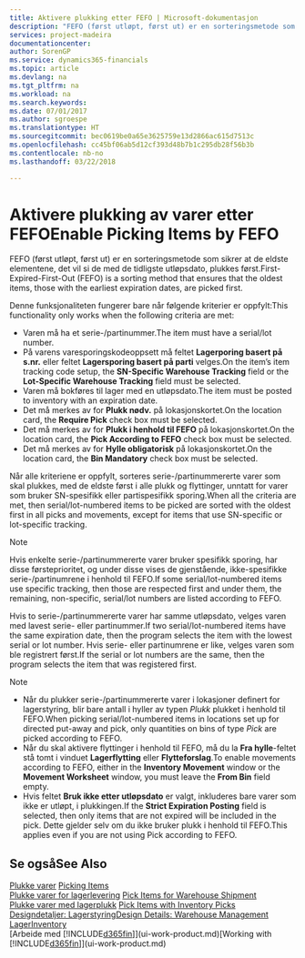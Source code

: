 ```yaml
---
title: Aktivere plukking etter FEFO | Microsoft-dokumentasjon
description: "FEFO (først utløpt, først ut) er en sorteringsmetode som sikrer at de eldste elementene, det vil si de med de tidligste utløpsdato, plukkes først."
services: project-madeira
documentationcenter: 
author: SorenGP
ms.service: dynamics365-financials
ms.topic: article
ms.devlang: na
ms.tgt_pltfrm: na
ms.workload: na
ms.search.keywords: 
ms.date: 07/01/2017
ms.author: sgroespe
ms.translationtype: HT
ms.sourcegitcommit: bec0619be0a65e3625759e13d2866ac615d7513c
ms.openlocfilehash: cc45bf06ab5d12cf393d48b7b1c295db28f56b3b
ms.contentlocale: nb-no
ms.lasthandoff: 03/22/2018

---
```

# <a name="enable-picking-items-by-fefo"></a><span data-ttu-id="47e87-103">Aktivere plukking av varer etter FEFO</span><span class="sxs-lookup"><span data-stu-id="47e87-103">Enable Picking Items by FEFO</span></span>
<span data-ttu-id="47e87-104">FEFO (først utløpt, først ut) er en sorteringsmetode som sikrer at de eldste elementene, det vil si de med de tidligste utløpsdato, plukkes først.</span><span class="sxs-lookup"><span data-stu-id="47e87-104">First-Expired-First-Out (FEFO) is a sorting method that ensures that the oldest items, those with the earliest expiration dates, are picked first.</span></span>  

 <span data-ttu-id="47e87-105">Denne funksjonaliteten fungerer bare når følgende kriterier er oppfylt:</span><span class="sxs-lookup"><span data-stu-id="47e87-105">This functionality only works when the following criteria are met:</span></span>  

-   <span data-ttu-id="47e87-106">Varen må ha et serie-/partinummer.</span><span class="sxs-lookup"><span data-stu-id="47e87-106">The item must have a serial/lot number.</span></span>  
-   <span data-ttu-id="47e87-107">På varens varesporingskodeoppsett må feltet **Lagerporing basert på s.nr.** eller feltet **Lagersporing basert på parti** velges.</span><span class="sxs-lookup"><span data-stu-id="47e87-107">On the item’s item tracking code setup, the **SN-Specific Warehouse Tracking** field or the **Lot-Specific Warehouse Tracking** field must be selected.</span></span>  
-   <span data-ttu-id="47e87-108">Varen må bokføres til lager med en utløpsdato.</span><span class="sxs-lookup"><span data-stu-id="47e87-108">The item must be posted to inventory with an expiration date.</span></span>  
-   <span data-ttu-id="47e87-109">Det må merkes av for **Plukk nødv.** på lokasjonskortet.</span><span class="sxs-lookup"><span data-stu-id="47e87-109">On the location card, the **Require Pick** check box must be selected.</span></span>  
-   <span data-ttu-id="47e87-110">Det må merkes av for **Plukk i henhold til FEFO** på lokasjonskortet.</span><span class="sxs-lookup"><span data-stu-id="47e87-110">On the location card, the **Pick According to FEFO** check box must be selected.</span></span>  
-   <span data-ttu-id="47e87-111">Det må merkes av for **Hylle obligatorisk** på lokasjonskortet.</span><span class="sxs-lookup"><span data-stu-id="47e87-111">On the location card, the **Bin Mandatory** check box must be selected.</span></span>  

 <span data-ttu-id="47e87-112">Når alle kriteriene er oppfylt, sorteres serie-/partinummererte varer som skal plukkes, med de eldste først i alle plukk og flyttinger, unntatt for varer som bruker SN-spesifikk eller partispesifikk sporing.</span><span class="sxs-lookup"><span data-stu-id="47e87-112">When all the criteria are met, then serial/lot-numbered items to be picked are sorted with the oldest first in all picks and movements, except for items that use SN-specific or lot-specific tracking.</span></span>  

> [!NOTE]  
>  <span data-ttu-id="47e87-113">Hvis enkelte serie-/partinummererte varer bruker spesifikk sporing, har disse førsteprioritet, og under disse vises de gjenstående, ikke-spesifikke serie-/partinumrene i henhold til FEFO.</span><span class="sxs-lookup"><span data-stu-id="47e87-113">If some serial/lot-numbered items use specific tracking, then those are respected first and under them, the remaining, non-specific, serial/lot numbers are listed according to FEFO.</span></span>  

 <span data-ttu-id="47e87-114">Hvis to serie-/partinummererte varer har samme utløpsdato, velges varen med lavest serie- eller partinummer.</span><span class="sxs-lookup"><span data-stu-id="47e87-114">If two serial/lot-numbered items have the same expiration date, then the program selects the item with the lowest serial or lot number.</span></span> <span data-ttu-id="47e87-115">Hvis serie- eller partinumrene er like, velges varen som ble registrert først.</span><span class="sxs-lookup"><span data-stu-id="47e87-115">If the serial or lot numbers are the same, then the program selects the item that was registered first.</span></span>  

> [!NOTE]  
>  -   <span data-ttu-id="47e87-116">Når du plukker serie-/partinummererte varer i lokasjoner definert for lagerstyring, blir bare antall i hyller av typen *Plukk* plukket i henhold til FEFO.</span><span class="sxs-lookup"><span data-stu-id="47e87-116">When picking serial/lot-numbered items in locations set up for directed put-away and pick, only quantities on bins of type *Pick* are picked according to FEFO.</span></span>  
> -   <span data-ttu-id="47e87-117">Når du skal aktivere flyttinger i henhold til FEFO, må du la **Fra hylle**-feltet stå tomt i vinduet **Lagerflytting** eller **Flytteforslag**.</span><span class="sxs-lookup"><span data-stu-id="47e87-117">To enable movements according to FEFO, either in the **Inventory Movement** window or the **Movement Worksheet** window, you must leave the **From Bin** field empty.</span></span>  
> -   <span data-ttu-id="47e87-118">Hvis feltet **Bruk ikke etter utløpsdato** er valgt, inkluderes bare varer som ikke er utløpt, i plukkingen.</span><span class="sxs-lookup"><span data-stu-id="47e87-118">If the **Strict Expiration Posting** field is selected, then only items that are not expired will be included in the pick.</span></span> <span data-ttu-id="47e87-119">Dette gjelder selv om du ikke bruker plukk i henhold til FEFO.</span><span class="sxs-lookup"><span data-stu-id="47e87-119">This applies even if you are not using Pick according to FEFO.</span></span>  

## <a name="see-also"></a><span data-ttu-id="47e87-120">Se også</span><span class="sxs-lookup"><span data-stu-id="47e87-120">See Also</span></span>  
<span data-ttu-id="47e87-121">[Plukke varer](warehouse-pick-items.md) </span><span class="sxs-lookup"><span data-stu-id="47e87-121">[Picking Items](warehouse-pick-items.md) </span></span>  
<span data-ttu-id="47e87-122">[Plukke varer for lagerlevering](warehouse-how-to-pick-items-for-warehouse-shipment.md) </span><span class="sxs-lookup"><span data-stu-id="47e87-122">[Pick Items for Warehouse Shipment](warehouse-how-to-pick-items-for-warehouse-shipment.md) </span></span>  
<span data-ttu-id="47e87-123">[Plukke varer med lagerplukk](warehouse-how-to-pick-items-with-inventory-picks.md) </span><span class="sxs-lookup"><span data-stu-id="47e87-123">[Pick Items with Inventory Picks](warehouse-how-to-pick-items-with-inventory-picks.md) </span></span>  
[<span data-ttu-id="47e87-124">Designdetaljer: Lagerstyring</span><span class="sxs-lookup"><span data-stu-id="47e87-124">Design Details: Warehouse Management</span></span>](design-details-warehouse-management.md)  
[<span data-ttu-id="47e87-125">Lager</span><span class="sxs-lookup"><span data-stu-id="47e87-125">Inventory</span></span>](inventory-manage-inventory.md)  
<span data-ttu-id="47e87-126">[Arbeide med [!INCLUDE[d365fin](includes/d365fin_md.md)]](ui-work-product.md)</span><span class="sxs-lookup"><span data-stu-id="47e87-126">[Working with [!INCLUDE[d365fin](includes/d365fin_md.md)]](ui-work-product.md)</span></span>

